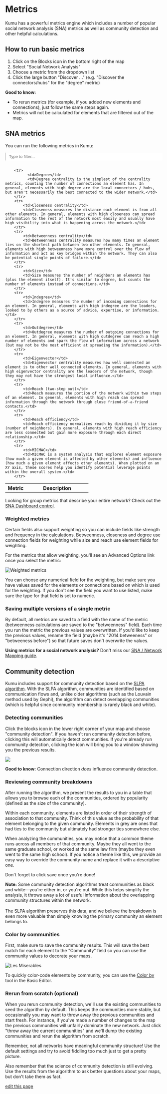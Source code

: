 # Metrics
Kumu has a powerful metrics engine which includes a number of popular social network analysis (SNA) metrics as well as community detection and other helpful calculations.

## How to run basic metrics
1. Click on the Blocks icon <i class="fa fa-cube"></i> in the bottom right of the map
2. Select "Social Network Analysis"
3. Choose a metric from the dropdown list
4. Click the large button "Discover ..." (e.g. "Discover the connectors/hubs" for the "degree" metric)

**Good to know:**
- To rerun metrics (for example, if you added new elements and connections), just follow the same steps again.
- Metrics will not be calculated for elements that are filtered out of the map.

## SNA metrics
You can run the following metrics in Kumu:

<style>

#search-box {
    width: 100%;
    padding: 5px 10px 5px 10px;
    margin-bottom: .85em;
    border: none;
    border-left: 2px solid #ccc;
}

#search-box:focus {
    outline: none;
}

tr th:first-child {
    width: 25%;
}

</style>

<input type="text" id="search-box" onkeyup="searchTable()" placeholder="Type to filter...">

<table id="search-table" class="table borderless"><tbody>
        <tr>
            <th class="text-left">Metric</th>
            <th class="text-left">Description</th>
        </tr>

        <tr>
              <td>Degree</td>
              <td>Degree centrality is the simplest of the centrality metrics, counting the number of connections an element has. In general, elements with high degree are the local connectors / hubs, but aren't necessarily the best connected to the wider network.</td>
        </tr>
        <tr>
            <td>Closeness centrality</td>
            <td>Closeness measures the distance each element is from all other elements. In general, elements with high closeness can spread information to the rest of the network most easily and usually have high visibility into what is happening across the network.</td>
        </tr>
        <tr>
            <td>Betweenness centrality</td>
            <td>Betweenness centrality measures how many times an element lies on the shortest path between two other elements. In general, elements with high betweenness have more control over the flow of information and act as key bridges within the network. They can also be potential single points of failure.</td>
        </tr>
        <tr>
            <td>Size</td>
            <td>Size measures the number of neighbors an elements has (plus the element itself). It's similar to degree, but counts the number of elements instead of connections.</td>
        </tr>
        <tr>
            <td>Indegree</td>
            <td>Indegree measures the number of incoming connections for an element. In general, elements with high indegree are the leaders, looked to by others as a source of advice, expertise, or information.</td>
        </tr>
        <tr>
            <td>Outdegree</td>
            <td>Outdegree measures the number of outgoing connections for an element. In general, elements with high outdegree can reach a high number of elements and spark the flow of information across a network (but may not be the most efficient at spreading the information).</td>
        </tr>
        <tr>
            <td>Eigenvector</td>
            <td>Eigenvector centrality measures how well connected an element is to other well connected elements. In general, elements with high eigenvector centrality are the leaders of the network, though they may not have the strongest local influence.</td>
        </tr>
        <tr>
            <td>Reach (two-step out)</td>
            <td>Reach measures the portion of the network within two steps of an element. In general, elements with high reach can spread information through the network through close friend-of-a-friend contacts.</td>
        </tr>
        <tr>
            <td>Reach efficiency</td>
            <td>Reach efficiency normalizes reach by dividing it by size (number of neighbors). In general, elements with high reach efficiency are less connected but gain more exposure through each direct relationship.</td>
        </tr>
        <tr>
            <td>MICMAC</td>
            <td>MICMAC is a system analysis that explores element exposure (how much a given element is affected by other elements) and influence (how much a given element affects other elements). When plotted on an XY axis, these scores help you identify potential leverage points within the overall system.</td>
        </tr>

</tbody></table>

<script type="text/javascript">

function searchTable() {
    let searchBox, searchTerm, table, rows, i, cells, textToSearch;

    searchBox = document.querySelector("#search-box");
    searchTerm = searchBox.value.toLowerCase();
    table = document.querySelector("#search-table");
    rows = table.querySelectorAll("tr");

    for(i = 1; i < rows.length; i++) {
        cells = rows[i].querySelectorAll("td");
        textToSearch = cells[0].innerHTML.toLowerCase() + cells[1].innerHTML.toLowerCase();

        if(textToSearch.indexOf(searchTerm) > -1) {
            rows[i].style.display = "table-row";
        } else {
            rows[i].style.display = "none";
        }
    }
}

</script>

<p class="alert alert-info">
Looking for group metrics that describe your entire network? Check out the <a href="/guides/controls/sna-dashboard-control.md">SNA Dashboard control</a>.
</p>

### Weighted metrics
Certain fields also support weighting so you can include fields like strength and frequency in the calculations. Betweenness, closeness and degree use connection fields for weighting while size and reach use element fields for weighting.

For the metrics that allow weighting, you'll see an Advanced Options link once you select the metric:

![Weighted metrics](/images/weighted-metrics.jpg)

You can choose any numerical field for the weighting, but make sure you have values saved for the elements or connections based on which is used for the weighting. If you don't see the field you want to use listed, make sure the type for that field is set to numeric.

### Saving multiple versions of a single metric

By default, all metrics are saved to a field with the name of the metric (betweenness calculations are saved to the "betweenness" field). Each time you run the metric the previous values are overwritten. If you'd like to keep the previous values, rename the field (maybe it's "2014 betweeness" or "betweeness before") so that future saves don't overwrite the values.

**Using metrics for a social network analysis?** Don't miss our [SNA / Network Mapping guide](sna-network-mapping.md).

## Community detection

Kumu includes support for community detection based on the [SLPA algorithm](https://scholar.google.com/scholar?q=slpa+community+detection). With the SLPA algorithm, communities are identified based on communication flows and, unlike older algorithms (such as the Louvain method used by Gephi), the algorithm can detect overlapping communities (which is helpful since community membership is rarely black and white).

### Detecting communities

Click the blocks icon <i class="fa fa-cube"></i> in the lower right corner of your map and choose "community detection". If you haven't run community detection before, clicking this will automatically detect communities. If you're already run community detection, clicking the icon will bring you to a window showing you the previous results.

<img src="../images/community-results.jpg" class="plain">

<p class="alert alert-info">
<b>Good to know:</b> Connection direction <em>does</em> influence community detection.
</p>

### Reviewing community breakdowns

After running the algorithm, we present the results to you in a table that allows you to browse each of the communities, ordered by popularity (defined as the size of the community).

Within each community, elements are listed in order of their strength of association to that community. Think of this value as the probability of that element belonging to the given community. Elements in grey are ones that had ties to the community but ultimately had stronger ties somewhere else.

When analyzing the communities, you may notice that a common theme runs across all members of that community. Maybe they all went to the same graduate school, or worked at the same law firm (maybe they even went to the same high school). If you notice a theme like this, we provide an easy way to override the community name and replace it with a descriptive one.

Don't forget to click save once you're done!

<p class="alert alert-info">
<b>Note:</b> Some community detection algorithms treat communities as black and white—you're either in, or you're out. While this helps simplify the analysis, it throws away a lot of useful information about the overlapping community structures within the network.<br><br>The SLPA algorithm preserves this data, and we believe the breakdown is even more valuable than simply knowing the primary community an element belongs to.
</p>

### Color by communities

First, make sure to save the community results. This will save the best match for each element to the "Community" field so you can use the community values to decorate your maps.

![Les Miserables](/images/les-mis.jpg)

To quickly color-code elements by community, you can use the [Color by](/guides/decorate.md#color-by) tool in the Basic Editor.

### Rerun from scratch (optional)

When you rerun community detection, we'll use the existing communities to seed the algorithm by default. This keeps the communities more stable, but occasionally you may want to throw away the previous communities and start fresh. For instance, if you've made a number of changes to the map the previous communities will unfairly dominate the new network. Just click "throw away the current communities" and we'll dump the existing communities and rerun the algorithm from scratch.

Remember, not all networks have meaningful community structure! Use the default settings and try to avoid fiddling too much just to get a pretty picture.

Also remember that the science of community detection is still evolving. Use the results from the algorithm to ask better questions about your maps, but don't take them as fact.

<span class="edit-link"><a href="https://github.com/kumu/docs/blob/master/guides/metrics.md" target="_blank"><i class="fa fa-github"></i> edit this page</a></span>
